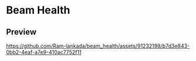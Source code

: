 # Beam Health

## Preview 
https://github.com/Ram-lankada/beam_health/assets/91232198/b7d3e843-0bb2-4eaf-a7e9-410ac7752f11



